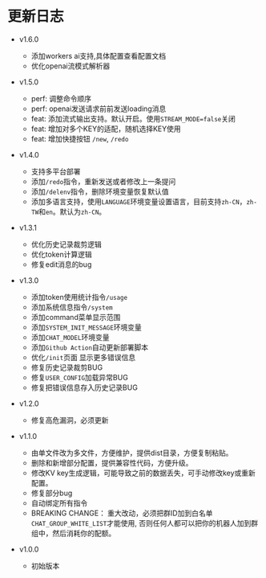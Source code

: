 # 更新日志

- v1.6.0
  - 添加workers ai支持,具体配置查看配置文档
  - 优化openai流模式解析器

- v1.5.0
  - perf: 调整命令顺序
  - perf: openai发送请求前前发送loading消息
  - feat: 添加流式输出支持。默认开启。使用`STREAM_MODE=false`关闭
  - feat: 增加对多个KEY的适配，随机选择KEY使用
  - feat: 增加快捷按钮 `/new`, `/redo`

- v1.4.0
  - 支持多平台部署
  - 添加`/redo`指令，重新发送或者修改上一条提问
  - 添加`/delenv`指令，删除环境变量恢复默认值
  - 添加多语言支持，使用`LANGUAGE`环境变量设置语言，目前支持`zh-CN`，`zh-TW`和`en`。默认为`zh-CN`。
  
- v1.3.1
    - 优化历史记录裁剪逻辑
    - 优化token计算逻辑
    - 修复edit消息的bug
    
- v1.3.0
    - 添加token使用统计指令`/usage`
    - 添加系统信息指令`/system`
    - 添加command菜单显示范围
    - 添加`SYSTEM_INIT_MESSAGE`环境变量
    - 添加`CHAT_MODEL`环境变量
    - 添加`Github Action`自动更新部署脚本
    - 优化`/init`页面 显示更多错误信息
    - 修复历史记录裁剪BUG
    - 修复`USER_CONFIG`加载异常BUG
    - 修复把错误信息存入历史记录BUG

- v1.2.0
    - 修复高危漏洞，必须更新
    
- v1.1.0
    - 由单文件改为多文件，方便维护，提供dist目录，方便复制粘贴。
    - 删除和新增部分配置，提供兼容性代码，方便升级。
    - 修改KV key生成逻辑，可能导致之前的数据丢失，可手动修改key或重新配置。
    - 修复部分bug
    - 自动绑定所有指令
    - BREAKING CHANGE： 重大改动，必须把群ID加到白名单`CHAT_GROUP_WHITE_LIST`才能使用, 否则任何人都可以把你的机器人加到群组中，然后消耗你的配额。

- v1.0.0
    - 初始版本
